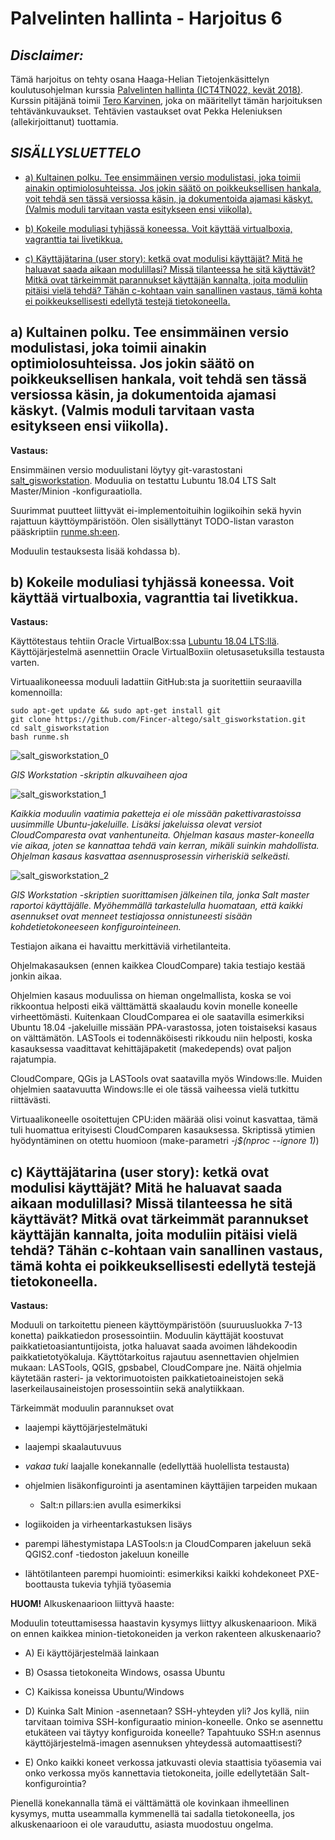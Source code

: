 Palvelinten hallinta - Harjoitus 6
==============

*Disclaimer:*
--------------

Tämä harjoitus on tehty osana Haaga-Helian Tietojenkäsittelyn koulutusohjelman kurssia [Palvelinten hallinta (ICT4TN022, kevät 2018)](http://www.haaga-helia.fi/fi/opinto-opas/opintojaksokuvaukset/ICT4TN022). Kurssin pitäjänä toimii [Tero Karvinen](http://terokarvinen.com/), joka on määritellyt tämän harjoituksen tehtävänkuvaukset. Tehtävien vastaukset ovat Pekka Heleniuksen (allekirjoittanut) tuottamia.

*SISÄLLYSLUETTELO*
--------------

- [a) Kultainen polku. Tee ensimmäinen versio modulistasi, joka toimii ainakin optimiolosuhteissa. Jos jokin säätö on poikkeuksellisen hankala, voit tehdä sen tässä versiossa käsin, ja dokumentoida ajamasi käskyt. (Valmis moduli tarvitaan vasta esitykseen ensi viikolla).](https://github.com/Fincer-altego/central-management-of-multiple-servers/blob/master/h6.md#a-kultainen-polku-tee-ensimm%C3%A4inen-versio-modulistasi-joka-toimii-ainakin-optimiolosuhteissa-jos-jokin-s%C3%A4%C3%A4t%C3%B6-on-poikkeuksellisen-hankala-voit-tehd%C3%A4-sen-t%C3%A4ss%C3%A4-versiossa-k%C3%A4sin-ja-dokumentoida-ajamasi-k%C3%A4skyt-valmis-moduli-tarvitaan-vasta-esitykseen-ensi-viikolla)

- [b) Kokeile moduliasi tyhjässä koneessa. Voit käyttää virtualboxia, vagranttia tai livetikkua.](https://github.com/Fincer-altego/central-management-of-multiple-servers/blob/master/h6.md#b-kokeile-moduliasi-tyhj%C3%A4ss%C3%A4-koneessa-voit-k%C3%A4ytt%C3%A4%C3%A4-virtualboxia-vagranttia-tai-livetikkua)

- [c) Käyttäjätarina (user story): ketkä ovat modulisi käyttäjät? Mitä he haluavat saada aikaan modulillasi? Missä tilanteessa he sitä käyttävät? Mitkä ovat tärkeimmät parannukset käyttäjän kannalta, joita moduliin pitäisi vielä tehdä? Tähän c-kohtaan vain sanallinen vastaus, tämä kohta ei poikkeuksellisesti edellytä testejä tietokoneella.](https://github.com/Fincer-altego/central-management-of-multiple-servers/blob/master/h6.md#c-k%C3%A4ytt%C3%A4j%C3%A4tarina-user-story-ketk%C3%A4-ovat-modulisi-k%C3%A4ytt%C3%A4j%C3%A4t-mit%C3%A4-he-haluavat-saada-aikaan-modulillasi-miss%C3%A4-tilanteessa-he-sit%C3%A4-k%C3%A4ytt%C3%A4v%C3%A4t-mitk%C3%A4-ovat-t%C3%A4rkeimm%C3%A4t-parannukset-k%C3%A4ytt%C3%A4j%C3%A4n-kannalta-joita-moduliin-pit%C3%A4isi-viel%C3%A4-tehd%C3%A4-t%C3%A4h%C3%A4n-c-kohtaan-vain-sanallinen-vastaus-t%C3%A4m%C3%A4-kohta-ei-poikkeuksellisesti-edellyt%C3%A4-testej%C3%A4-tietokoneella)

**a)** Kultainen polku. Tee ensimmäinen versio modulistasi, joka toimii ainakin optimiolosuhteissa. Jos jokin säätö on poikkeuksellisen hankala, voit tehdä sen tässä versiossa käsin, ja dokumentoida ajamasi käskyt. (Valmis moduli tarvitaan vasta esitykseen ensi viikolla).
--------------

**Vastaus:**

Ensimmäinen versio moduulistani löytyy git-varastostani [salt_gisworkstation](https://github.com/Fincer-altego/salt_gisworkstation). Moduulia on testattu Lubuntu 18.04 LTS Salt Master/Minion -konfiguraatiolla.

Suurimmat puutteet liittyvät ei-implementoituihin logiikoihin sekä hyvin rajattuun käyttöympäristöön. Olen sisällyttänyt TODO-listan varaston pääskriptiin [runme.sh:een](https://github.com/Fincer-altego/salt_gisworkstation/blob/master/runme.sh).

Moduulin testauksesta lisää kohdassa b).


**b)** Kokeile moduliasi tyhjässä koneessa. Voit käyttää virtualboxia, vagranttia tai livetikkua.
--------------

**Vastaus:**

Käyttötestaus tehtiin Oracle VirtualBox:ssa [Lubuntu 18.04 LTS:llä](http://cdimage.ubuntu.com/lubuntu/releases/18.04/release/lubuntu-18.04-desktop-amd64.iso). Käyttöjärjestelmä asennettiin Oracle VirtualBoxiin oletusasetuksilla testausta varten.

Virtuaalikoneessa moduuli ladattiin GitHub:sta ja suoritettiin seuraavilla komennoilla:

```
sudo apt-get update && sudo apt-get install git
git clone https://github.com/Fincer-altego/salt_gisworkstation.git
cd salt_gisworkstation
bash runme.sh
```

![salt_gisworkstation_0](https://raw.githubusercontent.com/Fincer-altego/central-management-of-multiple-servers/master/images/salt-testing_0.png)

_GIS Workstation -skriptin alkuvaiheen ajoa_

![salt_gisworkstation_1](https://raw.githubusercontent.com/Fincer-altego/central-management-of-multiple-servers/master/images/salt-testing_1.png)

_Kaikkia moduulin vaatimia paketteja ei ole missään pakettivarastoissa uusimmille Ubuntu-jakeluille. Lisäksi jakeluissa olevat versiot CloudComparesta ovat vanhentuneita. Ohjelman kasaus master-koneella vie aikaa, joten se kannattaa tehdä vain kerran, mikäli suinkin mahdollista. Ohjelman kasaus kasvattaa asennusprosessin virheriskiä selkeästi._

![salt_gisworkstation_2](https://raw.githubusercontent.com/Fincer-altego/central-management-of-multiple-servers/master/images/salt-testing_2.png)

_GIS Workstation -skriptien suorittamisen jälkeinen tila, jonka Salt master raportoi käyttäjälle. Myöhemmällä tarkastelulla huomataan, että kaikki asennukset ovat menneet testiajossa onnistuneesti sisään kohdetietokoneeseen konfigurointeineen._

Testiajon aikana ei havaittu merkittäviä virhetilanteita.

Ohjelmakasauksen (ennen kaikkea CloudCompare) takia testiajo kestää jonkin aikaa.

Ohjelmien kasaus moduulissa on hieman ongelmallista, koska se voi rikkoontua helposti eikä välttämättä skaalaudu kovin monelle koneelle virheettömästi. Kuitenkaan CloudComparea ei ole saatavilla esimerkiksi Ubuntu 18.04 -jakeluille missään PPA-varastossa, joten toistaiseksi kasaus on välttämätön. LASTools ei todennäköisesti rikkoudu niin helposti, koska kasauksessa vaadittavat kehittäjäpaketit (makedepends) ovat paljon rajatumpia.

CloudCompare, QGis ja LASTools ovat saatavilla myös Windows:lle. Muiden ohjelmien saatavuutta Windows:lle ei ole tässä vaiheessa vielä tutkittu riittävästi.

Virtuaalikoneelle osoitettujen CPU:iden määrää olisi voinut kasvattaa, tämä tuli huomattua erityisesti CloudComparen kasauksessa. Skriptissä ytimien hyödyntäminen on otettu huomioon (make-parametri _-j$(nproc --ignore 1)_)

**c)** Käyttäjätarina (user story): ketkä ovat modulisi käyttäjät? Mitä he haluavat saada aikaan modulillasi? Missä tilanteessa he sitä käyttävät? Mitkä ovat tärkeimmät parannukset käyttäjän kannalta, joita moduliin pitäisi vielä tehdä? Tähän c-kohtaan vain sanallinen vastaus, tämä kohta ei poikkeuksellisesti edellytä testejä tietokoneella.
--------------

**Vastaus:**

Moduuli on tarkoitettu pieneen käyttöympäristöön (suuruusluokka 7-13 konetta) paikkatiedon prosessointiin. Moduulin käyttäjät koostuvat paikkatietoasiantuntijoista, jotka haluavat saada avoimen lähdekoodin paikkatietotyökaluja. Käyttötarkoitus rajautuu asennettavien ohjelmien mukaan: LASTools, QGIS, gpsbabel, CloudCompare jne. Näitä ohjelmia käytetään  rasteri- ja vektorimuotoisten paikkatietoaineistojen sekä laserkeilausaineistojen prosessointiin sekä analytiikkaan.

Tärkeimmät moduulin parannukset ovat

- laajempi käyttöjärjestelmätuki

- laajempi skaalautuvuus

- _vakaa tuki_ laajalle konekannalle (edellyttää huolellista testausta)

- ohjelmien lisäkonfigurointi ja asentaminen käyttäjien tarpeiden mukaan

    - Salt:n pillars:ien avulla esimerkiksi

- logiikoiden ja virheentarkastuksen lisäys

- parempi lähestymistapa LASTools:n ja CloudComparen jakeluun sekä QGIS2.conf -tiedoston jakeluun koneille

- lähtötilanteen parempi huomiointi: esimerkiksi kaikki kohdekoneet PXE-boottausta tukevia tyhjiä työasemia

**HUOM!** Alkuskenaarioon liittyvä haaste:

Moduulin toteuttamisessa haastavin kysymys liittyy alkuskenaarioon. Mikä on ennen kaikkea minion-tietokoneiden ja verkon rakenteen alkuskenaario?

- A) Ei käyttöjärjestelmää lainkaan

- B) Osassa tietokoneita Windows, osassa Ubuntu

- C) Kaikissa koneissa Ubuntu/Windows

- D) Kuinka Salt Minion -asennetaan? SSH-yhteyden yli? Jos kyllä, niin tarvitaan toimiva SSH-konfiguraatio minion-koneelle. Onko se asennettu etukäteen vai täytyy konfiguroida koneelle? Tapahtuuko SSH:n asennus käyttöjärjestelmä-imagen asennuksen yhteydessä automaattisesti?

- E) Onko kaikki koneet verkossa jatkuvasti olevia staattisia työasemia vai onko verkossa myös kannettavia tietokoneita, joille edellytetään Salt-konfigurointia?

Pienellä konekannalla tämä ei välttämättä ole kovinkaan ihmeellinen kysymys, mutta useammalla kymmenellä tai sadalla tietokoneella, jos alkuskenaarioon ei ole varauduttu, asiasta muodostuu ongelma.

